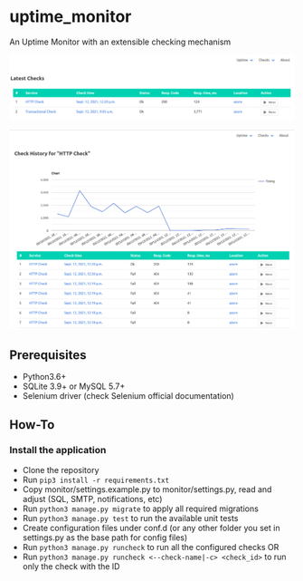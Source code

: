 # uptime_monitor

An Uptime Monitor with an extensible checking mechanism

![Latest checks results](./screenshots/checks_latest.png)

![Example-check history](./screenshots/http_ping_check.png)

## Prerequisites

* Python3.6+
* SQLite 3.9+ or MySQL 5.7+
* Selenium driver (check Selenium official documentation)

## How-To

### Install the application

* Clone the repository
* Run `pip3 install -r requirements.txt`
* Copy monitor/settings.example.py to monitor/settings.py, read and adjust (SQL, SMTP, notifications, etc)
* Run `python3 manage.py migrate` to apply all required migrations
* Run `python3 manage.py test` to run the available unit tests
* Create configuration files under conf.d (or any other folder you set in settings.py as the base path for config files)
* Run `python3 manage.py runcheck` to run all the configured checks OR
* Run `python3 manage.py runcheck <--check-name|-c> <check_id>` to run only the check with the ID
